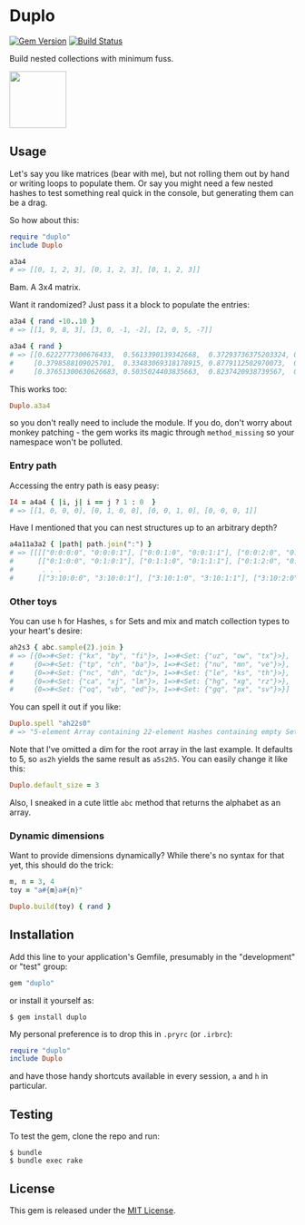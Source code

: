 Duplo
=====

[![Gem Version](https://badge.fury.io/rb/duplo.svg)](https://rubygems.org/gems/duplo)
[![Build Status](https://travis-ci.org/topalovic/duplo.svg?branch=master)](https://travis-ci.org/topalovic/duplo)

Build nested collections with minimum fuss.

<img src="https://cloud.githubusercontent.com/assets/626128/7639329/545932e6-fa7b-11e4-84b0-a64c9e23c9df.png" width="100">


## Usage

Let's say you like matrices (bear with me), but not rolling them out
by hand or writing loops to populate them. Or say you might need a few
nested hashes to test something real quick in the console, but
generating them can be a drag.

So how about this:

```ruby
require "duplo"
include Duplo

a3a4
# => [[0, 1, 2, 3], [0, 1, 2, 3], [0, 1, 2, 3]]
```

Bam. A 3x4 matrix.

Want it randomized? Just pass it a block to populate the entries:

```ruby
a3a4 { rand -10..10 }
# => [[1, 9, 8, 3], [3, 0, -1, -2], [2, 0, 5, -7]]

a3a4 { rand }
# => [[0.6222777300676433,  0.5613390139342668,  0.37293736375203324, 0.7319666374054961],
#     [0.3798588109025701,  0.33483069318178915, 0.8779112502970073,  0.22476545143154103],
#     [0.37651300630626683, 0.5035024403835663,  0.8237420938739567,  0.7611012983149591]]
```

This works too:

```ruby
Duplo.a3a4
```

so you don't really need to include the module. If you do, don't worry
about monkey patching - the gem works its magic through
`method_missing` so your namespace won't be polluted.

### Entry path

Accessing the entry path is easy peasy:

```ruby
I4 = a4a4 { |i, j| i == j ? 1 : 0  }
# => [[1, 0, 0, 0], [0, 1, 0, 0], [0, 0, 1, 0], [0, 0, 0, 1]]
```

Have I mentioned that you can nest structures up to an arbitrary
depth?

```ruby
a4a11a3a2 { |path| path.join(":") }
# => [[[["0:0:0:0", "0:0:0:1"], ["0:0:1:0", "0:0:1:1"], ["0:0:2:0", "0:0:2:1"]],
#      [["0:1:0:0", "0:1:0:1"], ["0:1:1:0", "0:1:1:1"], ["0:1:2:0", "0:1:2:1"]],
#       . . .
#      [["3:10:0:0", "3:10:0:1"], ["3:10:1:0", "3:10:1:1"], ["3:10:2:0", "3:10:2:1"]]]]
```

### Other toys

You can use `h` for Hashes, `s` for Sets and mix and match collection
types to your heart's desire:

```ruby
ah2s3 { abc.sample(2).join }
# => [{0=>#<Set: {"kx", "by", "fi"}>, 1=>#<Set: {"uz", "ow", "tx"}>},
#     {0=>#<Set: {"tp", "ch", "ba"}>, 1=>#<Set: {"nu", "mn", "ve"}>},
#     {0=>#<Set: {"nc", "dh", "dc"}>, 1=>#<Set: {"le", "ks", "th"}>},
#     {0=>#<Set: {"ca", "xj", "lm"}>, 1=>#<Set: {"hg", "xg", "rz"}>},
#     {0=>#<Set: {"oq", "vb", "ed"}>, 1=>#<Set: {"gq", "px", "sv"}>}]
```

You can spell it out if you like:

```ruby
Duplo.spell "ah22s0"
# => "5-element Array containing 22-element Hashes containing empty Sets"
```

Note that I've omitted a dim for the root array in the last
example. It defaults to 5, so `as2h` yields the same result as
`a5s2h5`. You can easily change it like this:

```ruby
Duplo.default_size = 3
```

Also, I sneaked in a cute little `abc` method that returns the
alphabet as an array.

### Dynamic dimensions

Want to provide dimensions dynamically? While there's no syntax for
that yet, this should do the trick:

```ruby
m, n = 3, 4
toy = "a#{m}a#{n}"

Duplo.build(toy) { rand }
```


## Installation

Add this line to your application's Gemfile, presumably in the
"development" or "test" group:

```ruby
gem "duplo"
```

or install it yourself as:

```console
$ gem install duplo
```

My personal preference is to drop this in `.pryrc` (or `.irbrc`):


```ruby
require "duplo"
include Duplo
```

and have those handy shortcuts available in every session, `a` and `h`
in particular.


## Testing

To test the gem, clone the repo and run:

```
$ bundle
$ bundle exec rake
```


## License

This gem is released under the [MIT License](http://www.opensource.org/licenses/MIT).
